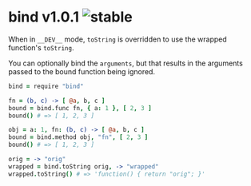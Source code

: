 
# bind v1.0.1 ![stable](https://img.shields.io/badge/stability-stable-4EBA0F.svg?style=flat)

When in `__DEV__` mode, `toString` is overridden to use the wrapped function's `toString`.

You can optionally bind the `arguments`, but that results in the arguments passed to the bound function being ignored.

```coffee
bind = require "bind"

fn = (b, c) -> [ @a, b, c ]
bound = bind.func fn, { a: 1 }, [ 2, 3 ]
bound() # => [ 1, 2, 3 ]

obj = a: 1, fn: (b, c) -> [ @a, b, c ]
bound = bind.method obj, "fn", [ 2, 3 ]
bound() # => [ 1, 2, 3 ]

orig = -> "orig"
wrapped = bind.toString orig, -> "wrapped"
wrapped.toString() # => 'function() { return "orig"; }'
```
